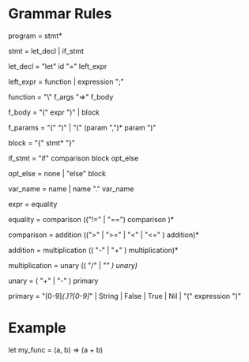 # Grammar Rules

program = stmt*

stmt = let_decl | if_stmt

let_decl = "let" id "=" left_expr

left_expr = function | expression ";"

function = "\\" f_args "=>" f_body

f_body = "(" expr ")" | block

f_params = "(" ")" | "(" (param ",")* param ")"

block = "{" stmt* "}"

if_stmt = "if" comparison block opt_else

opt_else = none | "else" block

var_name = name | name "." var_name

expr = equality

equality = comparison  (("!=" | "==") comparison )*

comparison = addition ((">" | ">=" | "<" | "<=" ) addition)*

addition = multiplication (( "-" | "+" ) multiplication)*

multiplication = unary (( "/" | "*" ) unary)*

unary = ( "+" | "-" ) primary

primary = "[0-9]*(\.)?[0-9]*" | String | False | True | Nil | "(" expression ")"

# Example

let my_func = \(a, b) => (a + b)


